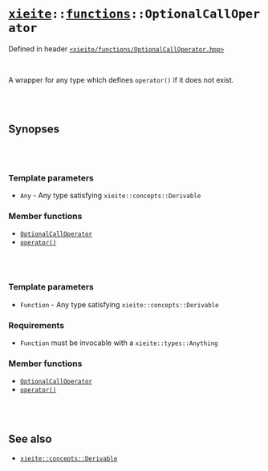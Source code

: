 # [`xieite`](../../README.md)`::`[`functions`](../../docs/functions.md)`::OptionalCallOperator`
Defined in header [`<xieite/functions/OptionalCallOperator.hpp>`](../../include/xieite/functions/OptionalCallOperator.hpp)

<br/>

A wrapper for any type which defines `operator()` if it does not exist.

<br/><br/>

## Synopses

<br/><br/>

### Template parameters
- `Any` - Any type satisfying `xieite::concepts::Derivable`
### Member functions
- [`OptionalCallOperator`](../../docs/functions/OptionalCallOperator/constructor.md)
- [`operator()`](../../docs/functions/OptionalCallOperator/operatorCall.md)

<br/><br/>

### Template parameters
- `Function` - Any type satisfying `xieite::concepts::Derivable`
### Requirements
- `Function` must be invocable with a `xieite::types::Anything`
### Member functions
- [`OptionalCallOperator`](../../docs/functions/OptionalCallOperator/constructor.md)
- [`operator()`](../../docs/functions/OptionalCallOperator/operatorCall.md)

<br/><br/>

## See also
- [`xieite::concepts::Derivable`](../../docs/concepts/Derivable.md)
